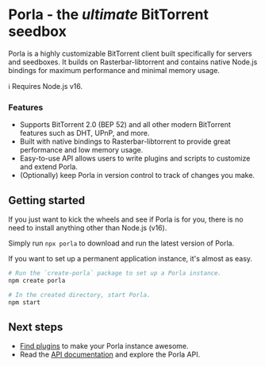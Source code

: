 # Porla - the _ultimate_ BitTorrent seedbox

Porla is a highly customizable BitTorrent client built specifically for servers
and seedboxes. It builds on Rasterbar-libtorrent and contains native Node.js
bindings for maximum performance and minimal memory usage.

:information_source: Requires Node.js v16.

### Features

 - Supports BitTorrent 2.0 (BEP 52) and all other modern BitTorrent features
   such as DHT, UPnP, and more.
 - Built with native bindings to Rasterbar-libtorrent to provide great
   performance and low memory usage.
 - Easy-to-use API allows users to write plugins and scripts to customize and
   extend Porla.
 - (Optionally) keep Porla in version control to track of changes you make.


## Getting started

If you just want to kick the wheels and see if Porla is for you, there is no
need to install anything other than Node.js (v16).

Simply run `npx porla` to download and run the latest version of Porla.

If you want to set up a permanent application instance, it's almost as easy.

```sh
# Run the `create-porla` package to set up a Porla instance.
npm create porla

# In the created directory, start Porla.
npm start
```


## Next steps

- [Find plugins](https://www.npmjs.com/search?q=keywords%3Aporla-plugin) to
  make your Porla instance awesome.
- Read the [API documentation](https://docs.porla.org) and explore the Porla
  API.
